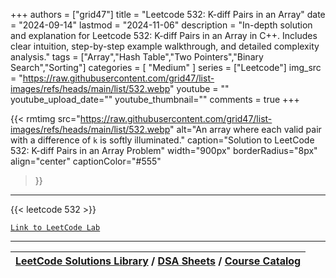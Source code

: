 
+++
authors = ["grid47"]
title = "Leetcode 532: K-diff Pairs in an Array"
date = "2024-09-14"
lastmod = "2024-11-06"
description = "In-depth solution and explanation for Leetcode 532: K-diff Pairs in an Array in C++. Includes clear intuition, step-by-step example walkthrough, and detailed complexity analysis."
tags = ["Array","Hash Table","Two Pointers","Binary Search","Sorting"]
categories = [
    "Medium"
]
series = ["Leetcode"]
img_src = "https://raw.githubusercontent.com/grid47/list-images/refs/heads/main/list/532.webp"
youtube = ""
youtube_upload_date=""
youtube_thumbnail=""
comments = true
+++


{{< rmtimg 
    src="https://raw.githubusercontent.com/grid47/list-images/refs/heads/main/list/532.webp" 
    alt="An array where each valid pair with a difference of `k` is softly illuminated."
    caption="Solution to LeetCode 532: K-diff Pairs in an Array Problem"
    width="900px"
    borderRadius="8px"
    align="center" 
    captionColor="#555"
>}}
---
{{< leetcode 532 >}}

[`Link to LeetCode Lab`](https://leetcode.com/problems/k-diff-pairs-in-an-array/description/)

---

| [LeetCode Solutions Library](https://grid47.xyz/leetcode/) / [DSA Sheets](https://grid47.xyz/sheets/) / [Course Catalog](https://grid47.xyz/courses/) |
| --- |
